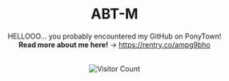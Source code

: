 <div align="center">
  <h1>ABT-M</h1>
  <p>HELLOOO... you probably encountered my GitHub on PonyTown!<br>
  <strong>Read more about me here!</strong> → <a href="https://rentry.co/ampg9bho">https://rentry.co/ampg9bho</a></p>
  
  <br>

  <img src="https://komarev.com/ghpvc/?username=GoofyAhhSilly&color=blue" alt="Visitor Count">
</div>
